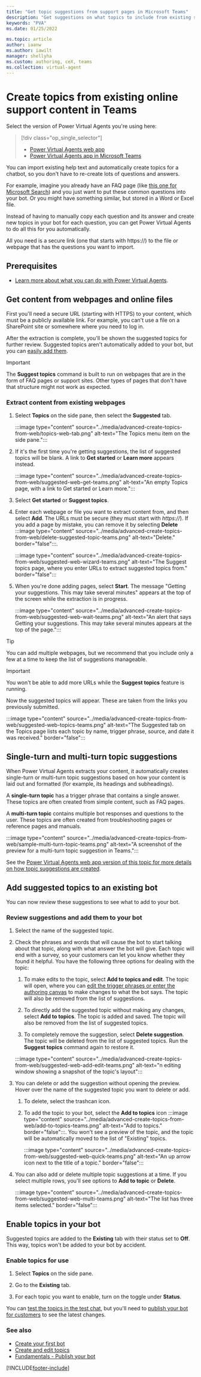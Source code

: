 ```yaml
---
title: "Get topic suggestions from support pages in Microsoft Teams"
description: "Get suggestions on what topics to include from existing support content, such as FAQs, help sites, and Word and Excel documents"
keywords: "PVA"
ms.date: 01/25/2022

ms.topic: article
author: iaanw
ms.author: iawilt
manager: shellyha
ms.custom: authoring, ceX, teams
ms.collection: virtual-agent
---
```


# Create topics from existing online support content in Teams

Select the version of Power Virtual Agents you're using here:

> [!div class="op_single_selector"]
>
> - [Power Virtual Agents web app](../advanced-create-topics-from-web.md)
> - [Power Virtual Agents app in Microsoft Teams](advanced-create-topics-from-web-teams.md)

You can import existing help text and automatically create topics for a chatbot, so you don't have to re-create lots of questions and answers.

For example, imagine you already have an FAQ page (like [this one for Microsoft Search](/microsoftsearch/faqs)) and you just want to put these common questions into your bot. Or you might have something similar, but stored in a Word or Excel file.

Instead of having to manually copy each question and its answer and create new topics in your bot for each question, you can get Power Virtual Agents to do all this for you automatically.

All you need is a secure link (one that starts with https://) to the file or webpage that has the questions you want to import.

## Prerequisites

- [Learn more about what you can do with Power Virtual Agents](fundamentals-what-is-power-virtual-agents-teams.md).

## Get content from webpages and online files

First you'll need a secure URL (starting with HTTPS) to your content, which must be a publicly available link. For example, you can't use a file on a SharePoint site or somewhere where you need to log in.

After the extraction is complete, you'll be shown the suggested topics for further review. Suggested topics aren't automatically added to your bot, but you can [easily add them](#add-suggested-topics-to-an-existing-bot).

> [!IMPORTANT]
> The **Suggest topics** command is built to run on webpages that are in the form of FAQ pages or support sites. Other types of pages that don't have that structure might not work as expected.

### Extract content from existing webpages

1. Select **Topics** on the side pane, then select the **Suggested** tab.

    :::image type="content" source="../media/advanced-create-topics-from-web/topics-web-tab.png" alt-text="The Topics menu item on the side pane.":::

1. If it's the first time you're getting suggestions, the list of suggested topics will be blank. A link to **Get started** or **Learn more** appears instead.

    :::image type="content" source="../media/advanced-create-topics-from-web/suggested-web-get-teams.png" alt-text="An empty Topics page, with a link to Get started or Learn more.":::

2. Select **Get started** or **Suggest topics**.

3. Enter each webpage or file you want to extract content from, and then select **Add**. The URLs must be secure (they must start with *https://*). If you add a page by mistake, you can remove it by selecting **Delete** :::image type="content" source="../media/advanced-create-topics-from-web/delete-suggested-topic-teams.png" alt-text="Delete." border="false":::.

    :::image type="content" source="../media/advanced-create-topics-from-web/suggested-web-wizard-teams.png" alt-text="The Suggest topics page, where you enter URLs to extract suggested topics from." border="false":::

4. When you're done adding pages, select **Start**. The message "Getting your suggestions. This may take several minutes" appears at the top of the screen while the extraction is in progress.

    :::image type="content" source="../media/advanced-create-topics-from-web/suggested-web-wait-teams.png" alt-text="An alert that says Getting your suggestions. This may take several minutes appears at the top of the page.":::

> [!TIP]
> You can add multiple webpages, but we recommend that you include only a few at a time to keep the list of suggestions manageable.

> [!IMPORTANT]
> You won't be able to add more URLs while the **Suggest topics** feature is running.

Now the suggested topics will appear. These are taken from the links you previously submitted.

:::image type="content" source="../media/advanced-create-topics-from-web/suggested-web-topics-teams.png" alt-text="The Suggested tab on the Topics page lists each topic by name, trigger phrase, source, and date it was received." border="false":::

## Single-turn and multi-turn topic suggestions

When Power Virtual Agents extracts your content, it automatically creates single-turn or multi-turn topic suggestions based on how your content is laid out and formatted (for example, its headings and subheadings).

A **single-turn topic** has a trigger phrase that contains a single answer. These topics are often created from simple content, such as FAQ pages.

A **multi-turn topic** contains multiple bot responses and questions to the user. These topics are often created from troubleshooting pages or reference pages and manuals.

:::image type="content" source="../media/advanced-create-topics-from-web/sample-multi-turn-topic-teams.png" alt-text="A screenshot of the preview for a multi-turn topic suggestion in Teams.":::

See the [Power Virtual Agents web app version of this topic for more details on how topic suggestions are created](../advanced-create-topics-from-web.md#single-turn-and-multi-turn-topic-suggestions).

## Add suggested topics to an existing bot

You can now review these suggestions to see what to add to your bot.

### Review suggestions and add them to your bot

1. Select the name of the suggested topic.  

1. Check the phrases and words that will cause the bot to start talking about that topic, along with what answer the bot will give. Each topic will end with a survey, so your customers can let you know whether they found it helpful. You have the following three options for dealing with the topic:  

    1. To make edits to the topic, select **Add to topics and edit**. The topic will open, where you can [edit the trigger phrases or enter the authoring canvas](authoring-create-edit-topics-teams.md) to make changes to what the bot says. The topic will also be removed from the list of suggestions.  

    1. To directly add the suggested topic without making any changes, select **Add to topics**. The topic is added and saved. The topic will also be removed from the list of suggested topics.  

    1. To completely remove the suggestion, select **Delete suggestion**. The topic will be deleted from the list of suggested topics. Run the **Suggest topics** command again to restore it.  

    :::image type="content" source="../media/advanced-create-topics-from-web/suggested-web-add-edit-teams.png" alt-text="n editing window showing a snapshot of the topic's layout":::

1. You can delete or add the suggestion without opening the preview. Hover over the name of the suggested topic you want to delete or add.

    1. To delete, select the trashcan icon.

    1. To add the topic to your bot, select the **Add to topics** icon :::image type="content" source="../media/advanced-create-topics-from-web/add-to-topics-teams.png" alt-text="Add to topics." border="false":::. You won't see a preview of the topic, and the topic will be automatically moved to the list of "Existing" topics.

        :::image type="content" source="../media/advanced-create-topics-from-web/suggested-web-quick-teams.png" alt-text="An up arrow icon next to the title of a topic." border="false":::

1. You can also add or delete multiple topic suggestions at a time. If you select multiple rows, you'll see options to **Add to topic** or **Delete**.

    :::image type="content" source="../media/advanced-create-topics-from-web/suggested-web-multi-teams.png" alt-text="The list has three items selected." border="false":::

## Enable topics in your bot

Suggested topics are added to the **Existing** tab with their status set to **Off**. This way, topics won't be added to your bot by accident.

### Enable topics for use

1. Select **Topics** on the side pane.

1. Go to the **Existing** tab.

1. For each topic you want to enable, turn on the toggle under **Status**.

You can [test the topics in the test chat](authoring-test-bot-teams.md), but you'll need to [publish your bot for customers](publication-fundamentals-publish-channels-teams.md) to see the latest changes.

### See also

- [Create your first bot](authoring-first-bot-teams.md)  
- [Create and edit topics](authoring-create-edit-topics-teams.md)  
- [Fundamentals - Publish your bot](publication-fundamentals-publish-channels-teams.md)

[!INCLUDE[footer-include](../includes/footer-banner.md)]
